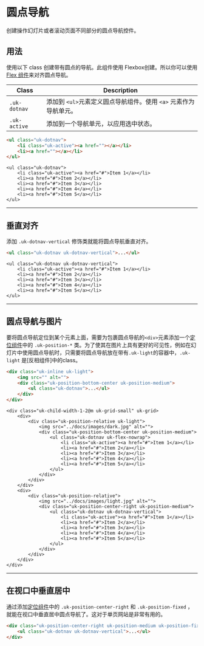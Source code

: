 # 圆点导航

<p class="uk-text-lead">创建操作幻灯片或者滚动页面不同部分的圆点导航控件。</p>

## 用法

使用以下 class 创建带有圆点的导航。此组件使用 Flexbox创建。所以你可以使用[Flex 组件](flex.md)来对齐圆点导航。

| Class           | Description                                                                                                         |
|-----------------|---------------------------------------------------------------------------------------------------------------------|
| `.uk-dotnav`    | 添加到 `<ul>`元素定义圆点导航组件。使用 `<a>` 元素作为导航单元。 |
| `.uk-active `   | 添加到一个导航单元，以应用选中状态。  |

```html
<ul class="uk-dotnav">
    <li class="uk-active"><a href=""></a></li>
    <li><a href=""></a></li>
</ul>
```

```example
<ul class="uk-dotnav">
    <li class="uk-active"><a href="#">Item 1</a></li>
    <li><a href="#">Item 2</a></li>
    <li><a href="#">Item 3</a></li>
    <li><a href="#">Item 4</a></li>
    <li><a href="#">Item 5</a></li>
</ul>
```

***

## 垂直对齐

添加 `.uk-dotnav-vertical` 修饰类就能将圆点导航垂直对齐。

```html
<ul class="uk-dotnav uk-dotnav-vertical">...</ul>
```

```example
<ul class="uk-dotnav uk-dotnav-vertical">
    <li class="uk-active"><a href="#">Item 1</a></li>
    <li><a href="#">Item 2</a></li>
    <li><a href="#">Item 3</a></li>
    <li><a href="#">Item 4</a></li>
    <li><a href="#">Item 5</a></li>
</ul>
```


***

## 圆点导航与图片

要将圆点导航定位到某个元素上面，需要为包裹圆点导航的`<div>`元素添加一个[定位组件](position.md)中的 `.uk-position-*` 类。为了使其在图片上具有更好的可见性，例如在幻灯片中使用圆点导航时，只需要将圆点导航放在带有`.uk-light`的容器中，`.uk-light` 是[反相组件]中的class。

```html
<div class="uk-inline uk-light">
    <img src="" alt="">
    <div class="uk-position-bottom-center uk-position-medium">
        <ul class="uk-dotnav">...</ul>
    </div>
</div>
```

```example
<div class="uk-child-width-1-2@m uk-grid-small" uk-grid>
    <div>
        <div class="uk-position-relative uk-light">
            <img src="../docs/images/dark.jpg" alt="">
            <div class="uk-position-bottom-center uk-position-medium">
                <ul class="uk-dotnav uk-flex-nowrap">
                    <li class="uk-active"><a href="#">Item 1</a></li>
                    <li><a href="#">Item 2</a></li>
                    <li><a href="#">Item 3</a></li>
                    <li><a href="#">Item 4</a></li>
                    <li><a href="#">Item 5</a></li>
                </ul>
            </div>
        </div>
    </div>
    <div>
        <div class="uk-position-relative">
            <img src="../docs/images/light.jpg" alt="">
            <div class="uk-position-center-right uk-position-medium">
                <ul class="uk-dotnav uk-dotnav-vertical">
                    <li class="uk-active"><a href="#">Item 1</a></li>
                    <li><a href="#">Item 2</a></li>
                    <li><a href="#">Item 3</a></li>
                    <li><a href="#">Item 4</a></li>
                    <li><a href="#">Item 5</a></li>
                </ul>
            </div>
        </div>
    </div>
</div>
```

***

## 在视口中垂直居中

通过添加[定位组件](position.md)中的 `.uk-position-center-right` 和 `.uk-position-fixed` ，就能在视口中垂直居中圆点导航了。这对于单页网站是非常有用的。

```html
<div class="uk-position-center-right uk-position-medium uk-position-fixed">
    <ul class="uk-dotnav uk-dotnav-vertical">...</ul>
</div>
```
